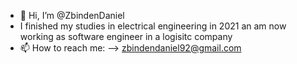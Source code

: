 - 👋 Hi, I’m @ZbindenDaniel
- I finished my studies in electrical engineering in 2021 an am now working as software engineer in a logisitc company
- 📫 How to reach me:
      --> zbindendaniel92@gmail.com

